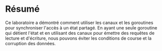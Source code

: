 # Résumé

Ce laboratoire a démontré comment utiliser les canaux et les goroutines pour synchroniser l'accès à un état partagé. En ayant une seule goroutine qui détient l'état et en utilisant des canaux pour émettre des requêtes de lecture et d'écriture, nous pouvons éviter les conditions de course et la corruption des données.
